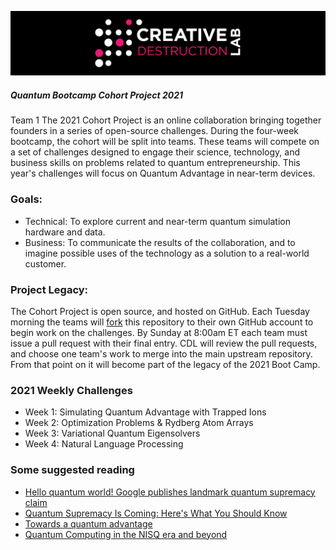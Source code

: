 ![CDL 2020 Cohort Project](figures/CDL_logo.jpg)
##### Quantum Bootcamp Cohort Project 2021
Team 1
The 2021 Cohort Project is an online collaboration bringing together founders in a series of open-source challenges.
During the four-week bootcamp, the cohort will be split into teams.  These teams will compete on a set of challenges 
designed to engage their science, technology, and business skills on problems related to quantum entrepreneurship.
This year's challenges will focus on Quantum Advantage in near-term devices.

### Goals:  
* Technical: To explore current and near-term quantum simulation hardware and data.
* Business: To communicate the results of the collaboration, and to imagine possible uses of the technology as a solution to a real-world customer.

### Project Legacy:
The Cohort Project is open source, and hosted on GitHub. Each Tuesday morning the teams will 
[fork](https://docs.github.com/en/github/collaborating-with-issues-and-pull-requests/about-forks) 
this repository to their own GitHub account to begin work on the challenges.  By Sunday at 8:00am ET each team must issue a pull request with their final entry. CDL will review the pull requests, and choose one team's work to merge into the main upstream repository. From that point on it will become part of the legacy of the 2021 Boot Camp.

### 2021 Weekly Challenges
* Week 1: Simulating Quantum Advantage with Trapped Ions
* Week 2: Optimization Problems & Rydberg Atom Arrays
* Week 3: Variational Quantum Eigensolvers
* Week 4: Natural Language Processing

### Some suggested reading
* [Hello quantum world! Google publishes landmark quantum supremacy claim](https://www.nature.com/articles/d41586-019-03213-z)
* [Quantum Supremacy Is Coming: Here's What You Should Know](https://www.quantamagazine.org/quantum-supremacy-is-coming-heres-what-you-should-know-20190718/)
* [Towards a quantum advantage](https://physicsworld.com/a/towards-a-quantum-advantage/)
* [Quantum Computing in the NISQ era and beyond](https://arxiv.org/abs/1801.00862)
